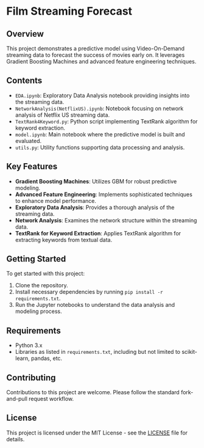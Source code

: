 # Film Streaming Forecast

## Overview
This project demonstrates a predictive model using Video-On-Demand streaming data to forecast the success of movies early on. It leverages Gradient Boosting Machines and advanced feature engineering techniques.

## Contents
- `EDA.ipynb`: Exploratory Data Analysis notebook providing insights into the streaming data.
- `NetworkAnalysis(NetflixUS).ipynb`: Notebook focusing on network analysis of Netflix US streaming data.
- `TextRank4Keyword.py`: Python script implementing TextRank algorithm for keyword extraction.
- `model.ipynb`: Main notebook where the predictive model is built and evaluated.
- `utils.py`: Utility functions supporting data processing and analysis.

## Key Features
- **Gradient Boosting Machines**: Utilizes GBM for robust predictive modeling.
- **Advanced Feature Engineering**: Implements sophisticated techniques to enhance model performance.
- **Exploratory Data Analysis**: Provides a thorough analysis of the streaming data.
- **Network Analysis**: Examines the network structure within the streaming data.
- **TextRank for Keyword Extraction**: Applies TextRank algorithm for extracting keywords from textual data.

## Getting Started
To get started with this project:
1. Clone the repository.
2. Install necessary dependencies by running `pip install -r requirements.txt`.
3. Run the Jupyter notebooks to understand the data analysis and modeling process.

## Requirements
- Python 3.x
- Libraries as listed in `requirements.txt`, including but not limited to scikit-learn, pandas, etc.

## Contributing
Contributions to this project are welcome. Please follow the standard fork-and-pull request workflow.

## License
This project is licensed under the MIT License - see the [LICENSE](LICENSE) file for details.
